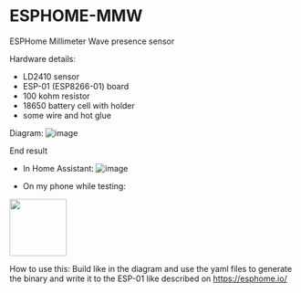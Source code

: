 # ESPHOME-MMW
ESPHome Millimeter Wave presence sensor

Hardware details:
- LD2410 sensor
- ESP-01 (ESP8266-01) board
- 100 kohm resistor
- 18650 battery cell with holder
- some wire and hot glue

Diagram:
![image](https://github.com/WaarlandIT/ESPHOME-MMW/assets/53364386/e78c2bb9-6795-4658-a930-26932eae306c)

End result 
- In Home Assistant:
![image](https://github.com/WaarlandIT/ESPHOME-MMW/assets/53364386/52ec30a1-1041-4603-8e8c-f27ac0ce080f)

- On my phone while testing:
<img src="https://github.com/WaarlandIT/ESPHOME-MMW/assets/53364386/e8285566-12c5-4b20-aaac-d3ef026c81a5" width="100">

How to use this:
Build like in the diagram and use the yaml files to generate the binary and write it to the ESP-01 like described on https://esphome.io/
